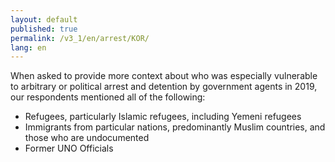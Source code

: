 ```yaml
---
layout: default
published: true
permalink: /v3_1/en/arrest/KOR/
lang: en
---
```


When asked to provide more context about who was especially vulnerable to arbitrary or political arrest and detention by government agents in 2019, our respondents mentioned all of the following:
- Refugees, particularly Islamic refugees, including Yemeni refugees 
- Immigrants from particular nations, predominantly Muslim countries, and those who are undocumented 
- Former UNO Officials 